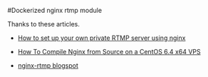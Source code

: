 #Dockerized nginx rtmp module

Thanks to these articles.

* [How to set up your own private RTMP server using nginx](https://obsproject.com/forum/resources/how-to-set-up-your-own-private-rtmp-server-using-nginx.50/)

* [How To Compile Nginx from Source on a CentOS 6.4 x64 VPS](https://www.digitalocean.com/community/tutorials/how-to-compile-nginx-from-source-on-a-centos-6-4-x64-vps)
* [nginx-rtmp blogspot](http://nginx-rtmp.blogspot.co.uk/)
